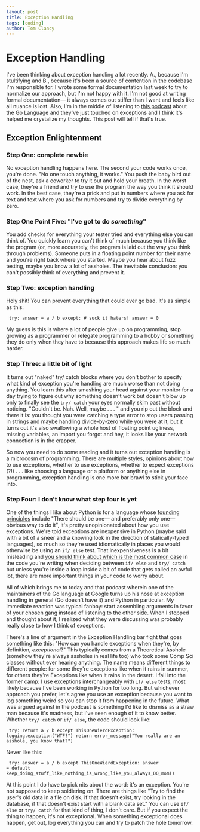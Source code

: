 ```yaml
---
layout: post
title: Exception Handling
tags: [coding]
author: Tom Clancy
---
```


# Exception Handling

I've been thinking about exception handling a lot recently. A., because I'm stultifying and B., because it's been a source of contention in the codebase I'm responsible for. I wrote some formal documentation last week to try to normalize our approach, but I'm not happy with it. I'm not good at writing formal documentation&mdash; it always comes out stiffer than I want and feels like all nuance is lost. Also, I'm in the middle of listening to [this podcast](http://5by5.tv/changelog/100) about the Go Language and they've just touched on exceptions and I think it's helped me crystalize my thoughts. This post will tell if that's true. 

## Exception Enlightenment

### Step One: complete newbie

No exception handling happens here. The second your code works once, you're done. "No one touch anything, it works." You push the baby bird out of the nest, ask a coworker to try it out and hold your breath. In the worst case, they're a friend and try to use the program the way you think it should work. In the best case, they're a prick and put in numbers where you ask for text and text where you ask for numbers and try to divide everything by zero.

### Step One Point Five: "I've got to do _something_"

You add checks for everything your tester tried and everything else you can think of. You quickly learn you can't think of much because you think like the program (or, more accurately, the program is laid out the way you think through problems). Someone puts in a floating point number for their name and you're right back where you started. Maybe you hear about fuzz testing, maybe you know a lot of assholes. The inevitable conclusion: you can't possibly think of everything and prevent it.

### Step Two: exception handling

Holy shit! You can prevent everything that could ever go bad. It's as simple as this:

<code><pre>
try:
    answer = a / b
except:
    # suck it haters!
    answer = 0
</pre></code>

My guess is this is where a lot of people give up on programming, stop growing as a programmer or relegate programming to a hobby or something they do only when they have to because this approach makes life so much harder.

### Step Three: a little bit of light

It turns out "naked" try/ catch blocks where you don't bother to specify what kind of exception you're handling are much worse than not doing anything. You learn this after smashing your head against your monitor for a day trying to figure out why something doesn't work but doesn't blow up only to finally see the `try/ catch` your eyes normally skim past without noticing. "Couldn't be. Nah. Well, maybe . . . " and you rip out the block and there it is: you thought you were catching a type error to stop users passing in strings and maybe handling divide-by-zero while you were at it, but it turns out it's also swallowing a whole host of floating point ugliness, missing variables, an import you forgot and hey, it looks like your network connection is in the crapper.

So now you need to do some reading and it turns out exception handling is a microcosm of programming. There are multiple styles, opinions about how to use exceptions, whether to use exceptions, whether to expect exceptions (?!) . . . like choosing a language or a platform or anything else in programming, exception handling is one more bar brawl to stick your face into.

### Step Four: I don't know what step four is yet

One of the things I like about Python is for a language whose [founding principles](https://www.python.org/dev/peps/pep-0020/) include "There should be one&mdash;  and preferably only one&mdash; obvious way to do it", it's pretty unopinionated about how you use exceptions. We're told exceptions are inexpensive in Python (maybe said with a bit of a sneer and a knowing look in the direction of statically-typed languages), so much so they're used idiomatically in places you would otherwise be using an `if/ else` test. That inexpensiveness is a bit misleading and [you should think about which is the most common case](http://stackoverflow.com/questions/5589532/try-catch-or-validation-for-speed/5591737#5591737) in the code you're writing when deciding between `if/ else` and `try/ catch` but unless you're inside a loop inside a bit of code that gets called an awful lot, there are more important things in your code to worry about.

All of which brings me to today and that podcast wherein one of the maintainers of the Go language at Google turns up his nose at exception handling in general (Go doesn't have it) and Python in particular. My immediate reaction was typical fanboy: start assembling arguments in favor of your chosen gang instead of listening to the other side. When I stopped and thought about it, I realized what they were discussing was probably really close to how I think of exceptions. 

There's a line of argument in the Exception Handling bar fight that goes something like this: "How can you handle exceptions when they're, by definition, _exceptional_?" This typically comes from a Theoretical Asshole (somehow they're always assholes in real life too) who took some Comp Sci classes without ever hearing anything. The name means different things to different people: for some they're exceptions like when it rains in summer, for others they're Exceptions like when it rains in the desert. I fall into the former camp: I use exceptions interchangeably with `if/ else` tests, most likely because I've been working in Python for too long. But whichever approach you prefer, let's agree you use an exception because you want to log something weird so you can stop it from happening in the future. What was argued against in the podcast is something I'd like to dismiss as a straw man because it's madness, but I've seen enough of it to know better. Whether `try/ catch` or `if/ else`, the code should look like:

<code><pre>
try:
    return a / b
except ThisOneWierdException:
    logging.exception("WTF?")
    return error_message("You really are an asshole, you know that?")
</code></pre>

Never like this:

<code><pre>
try:
    answer = a / b
except ThisOneWierdException:
    answer = default
keep_doing_stuff_like_nothing_is_wrong_like_you_always_DO_mom()
</code></pre>

At this point I do have to pick nits about the word: it's an exception. You're not supposed to keep soldiering on. There are things like "Try to find the user's old data in a file on disk, if that doesn't exist, try looking in the database, if that doesn't exist start with a blank data set." You can use `if/ else` or `try/ catch` for that kind of thing, I don't care. But if you expect the thing to happen, it's not exceptional. When something exceptional does happen, get out, log everything you can and try to patch the hole tomorrow.
